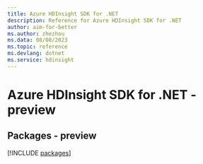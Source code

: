 ```yaml
---
title: Azure HDInsight SDK for .NET
description: Reference for Azure HDInsight SDK for .NET
author: aim-for-better
ms.author: zhezhou
ms.data: 08/08/2023
ms.topic: reference
ms.devlang: dotnet
ms.service: hdinsight
---
```

# Azure HDInsight SDK for .NET - preview
## Packages - preview
[!INCLUDE [packages](hdinsight-index.md)]